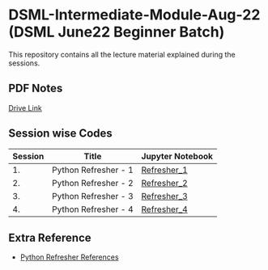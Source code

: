 # DSML-Intermediate-Module-Aug-22 (DSML June22 Beginner Batch)

This repository contains all the lecture material explained during the sessions.

## PDF Notes
[Drive Link](https://drive.google.com/drive/folders/1gcUTPb8BNqtdQglnfCDFU5W2q57vv8NG?usp=sharing)

## Session wise Codes
| Session | Title | Jupyter Notebook |
|---------|-------|-------------|
| 1. | Python Refresher - 1 | [Refresher_1](Python_Refresher_1.ipynb) |
| 2. | Python Refresher - 2 | [Refresher_2](Python_Refresher_2.ipynb) |
| 3. | Python Refresher - 3 | [Refresher_3](Python_Refresher_3.ipynb) |
| 4. | Python Refresher - 4 | [Refresher_4](Python_Refresher_4.ipynb) |

## Extra Reference

- [Python Refresher References](https://docs.google.com/document/d/1NnDoHl0IYMnPuNMuzftMnXlGd3xVtdOwHknhFS5Cuz4/edit?usp=sharing)
